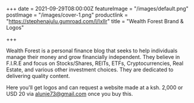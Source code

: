 +++
date = 2021-09-29T08:00:00Z
featureImage = "/images/default.png"
postImage = "/images/cover-1.png"
productlink = "https://stephenajulu.gumroad.com/l/IxIlr"
title = "Wealth Forest Brand & Logos"

+++

Wealth Forest is a personal finance blog that seeks to help individuals manage their money and grow financially independent. They believe in F.I.R.E and focus on Stocks/Shares, REITs, ETFs, Cryptocurrencies, Real Estate, and various other investment choices. They are dedicated to delivering quality content.

Here you'll get logos and can request a website made at a ksh. 2,000 or USD 20 via alunje73@gmail.com once you buy this.
